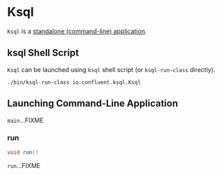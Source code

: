 # Ksql

`Ksql` is a [standalone (command-line) application](#main).

## <span id="ksql"> ksql Shell Script

`Ksql` can be launched using `ksql` shell script (or `ksql-run-class` directly).

```text
./bin/ksql-run-class io.confluent.ksql.Ksql
```

## <span id="main"> Launching Command-Line Application

`main`...FIXME

### <span id="run"> run

```java
void run()
```

`run`...FIXME
